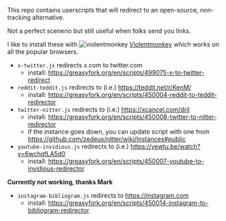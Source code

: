 This repo contains userscripts that will redirect to an open-source, non-tracking alternative.

Not a perfect scenerio but still useful when folks send you links.

I like to install these with ![violentmonkey](https://user-images.githubusercontent.com/118710/186048168-68d8b5c8-690e-4579-8642-c6cd1e5b8ced.png) [Violentmonkey](https://violentmonkey.github.io/) which works on all the popular browsers.

 - `x-twitter.js` redirects x.com to twitter.com
    * install: https://greasyfork.org/en/scripts/499075-x-to-twitter-redirect
 - `reddit-teddit.js` redirects to (i.e.) https://teddit.net/r/KenM/
    * install: https://greasyfork.org/en/scripts/450004-reddit-to-teddit-redirector
 - `twitter-nitter.js` redirects to (i.e.) https://xcancel.com/dril
    * install: https://greasyfork.org/en/scripts/450008-twitter-to-nitter-redirector
    * if the instance goes down, you can update script with one from https://github.com/zedeus/nitter/wiki/Instances#public
 - `youtube-invidious.js` redirects to (i.e.) https://yewtu.be/watch?v=6wchqfLA5d0
    * install: https://greasyfork.org/en/scripts/450007-youtube-to-invidious-redirector


 **Currently not working, thanks Mark**

 - `instagram-bibliogram.js` redirects to https://instagram.com
    * install: https://greasyfork.org/en/scripts/450014-instagram-to-bibliogram-redirector
